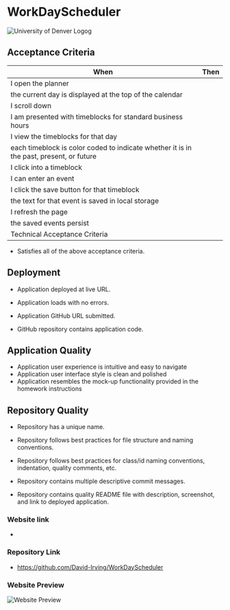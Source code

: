 # WorkDayScheduler

![University of Denver Logog](https://d92mrp7hetgfk.cloudfront.net/images/sites/misc/denver-switchup-thumbnail-a/original.png?1560210160)
## Acceptance Criteria
 |When       | Then
 | --------- |--------
 | I open the planner
| the current day is displayed at the top of the calendar
| I scroll down
| I am presented with timeblocks for standard business hours
| I view the timeblocks for that day
| each timeblock is color coded to indicate whether it is in the past, present, or future
| I click into a timeblock
| I can enter an event
| I click the save button for that timeblock
| the text for that event is saved in local storage
| I refresh the page
| the saved events persist
|Technical Acceptance Criteria
* Satisfies all of the above acceptance criteria.

## Deployment
* Application deployed at live URL.

* Application loads with no errors.

* Application GitHub URL submitted.

* GitHub repository contains application code.
## Application Quality
* Application user experience is intuitive and easy to navigate
* Application user interface style is clean and polished
* Application resembles the mock-up functionality provided in the homework instructions
## Repository Quality
* Repository has a unique name.

* Repository follows best practices for file structure and naming conventions.

* Repository follows best practices for class/id naming conventions, indentation, quality comments, etc.

* Repository contains multiple descriptive commit messages.

* Repository contains quality README file with description, screenshot, and link to deployed application.

### Website link
* 

### Repository Link
* https://github.com/David-Irving/WorkDayScheduler

### Website Preview
![Website Preview]()